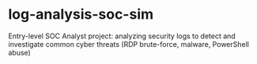 # log-analysis-soc-sim
Entry-level SOC Analyst project: analyzing security logs to detect and investigate common cyber threats (RDP brute-force, malware, PowerShell abuse)

